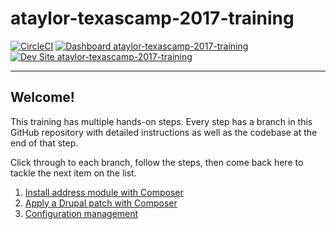 # ataylor-texascamp-2017-training

[![CircleCI](https://circleci.com/gh/texascamp-2017-training/ataylor-texascamp-2017-training.svg?style=shield)](https://circleci.com/gh/texascamp-2017-training/ataylor-texascamp-2017-training)
[![Dashboard ataylor-texascamp-2017-training](https://img.shields.io/badge/dashboard-ataylor_texascamp_2017_training-yellow.svg)](https://dashboard.pantheon.io/sites/11ac4ab0-273e-4a0b-844a-76456e209cbf#dev/code)
[![Dev Site ataylor-texascamp-2017-training](https://img.shields.io/badge/site-ataylor_texascamp_2017_training-blue.svg)](http://dev-ataylor-texascamp-2017-training.pantheonsite.io/)

---

## Welcome!
This training has multiple hands-on steps. Every step has a branch in this GitHub repository with detailed instructions as well as the codebase at the end of that step.

Click through to each branch, follow the steps, then come back here to tackle the next item on the list.

1. [Install address module with Composer](https://github.com/texascamp-2017-training/ataylor-texascamp-2017-training/tree/address-module)
2. [Apply a Drupal patch with Composer](https://github.com/texascamp-2017-training/ataylor-texascamp-2017-training/tree/composer-patches)
3. [Configuration management](https://github.com/texascamp-2017-training/ataylor-texascamp-2017-training/tree/config-management)